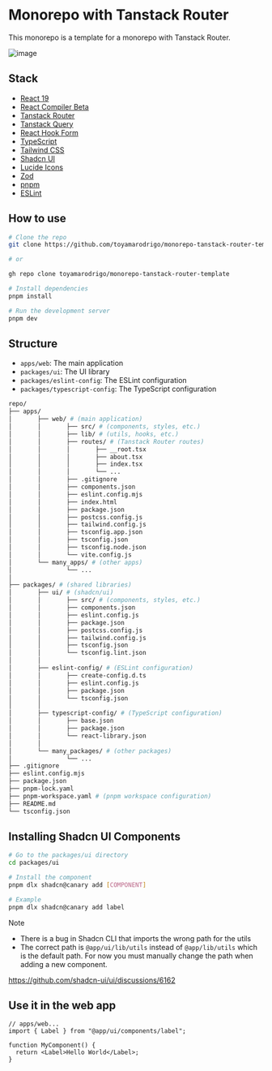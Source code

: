 # Monorepo with Tanstack Router

This monorepo is a template for a monorepo with Tanstack Router.

![image](https://github.com/user-attachments/assets/f1c77a9a-12e4-40ec-a9b0-5cfe7cd15fdf)


## Stack

- [React 19](https://react.dev/)
- [React Compiler Beta](https://github.com/react-compiler/react-compiler)
- [Tanstack Router](https://tanstack.com/router)
- [Tanstack Query](https://tanstack.com/query)
- [React Hook Form](https://react-hook-form.com/)
- [TypeScript](https://www.typescriptlang.org/)
- [Tailwind CSS](https://tailwindcss.com/)
- [Shadcn UI](https://ui.shadcn.com/)
- [Lucide Icons](https://lucide.dev/)
- [Zod](https://zod.dev/)
- [pnpm](https://pnpm.io/)
- [ESLint](https://eslint.org/)

## How to use

```bash
# Clone the repo
git clone https://github.com/toyamarodrigo/monorepo-tanstack-router-template

# or

gh repo clone toyamarodrigo/monorepo-tanstack-router-template
```

```bash
# Install dependencies
pnpm install
```

```bash
# Run the development server
pnpm dev
```

## Structure

- `apps/web`: The main application
- `packages/ui`: The UI library
- `packages/eslint-config`: The ESLint configuration
- `packages/typescript-config`: The TypeScript configuration

```bash
repo/
├── apps/
│       ├── web/ # (main application)
│       │       ├── src/ # (components, styles, etc.)
│       │       ├── lib/ # (utils, hooks, etc.)
│       │       ├── routes/ # (Tanstack Router routes)
│       │       │       ├── __root.tsx
│       │       │       ├── about.tsx
│       │       │       ├── index.tsx
│       │       │       └── ...
│       │       ├── .gitignore
│       │       ├── components.json
│       │       ├── eslint.config.mjs
│       │       ├── index.html
│       │       ├── package.json
│       │       ├── postcss.config.js
│       │       ├── tailwind.config.js
│       │       ├── tsconfig.app.json
│       │       ├── tsconfig.json
│       │       ├── tsconfig.node.json
│       │       └── vite.config.js
│       └── many_apps/ # (other apps)
│               └── ...
│
├── packages/ # (shared libraries)
│       ├── ui/ # (shadcn/ui)
│       │       ├── src/ # (components, styles, etc.)
│       │       ├── components.json
│       │       ├── eslint.config.js
│       │       ├── package.json
│       │       ├── postcss.config.js
│       │       ├── tailwind.config.js
│       │       ├── tsconfig.json
│       │       └── tsconfig.lint.json
│       │
│       ├── eslint-config/ # (ESLint configuration)
│       │       ├── create-config.d.ts
│       │       ├── eslint.config.js
│       │       ├── package.json
│       │       └── tsconfig.json
│       │
│       ├── typescript-config/ # (TypeScript configuration)
│       │       ├── base.json
│       │       ├── package.json
│       │       └── react-library.json
│       │
│       └── many_packages/ # (other packages)
│               └── ...
├── .gitignore
├── eslint.config.mjs
├── package.json
├── pnpm-lock.yaml
├── pnpm-workspace.yaml # (pnpm workspace configuration)
├── README.md
└── tsconfig.json
```

## Installing Shadcn UI Components

```bash
# Go to the packages/ui directory
cd packages/ui
```

```bash
# Install the component
pnpm dlx shadcn@canary add [COMPONENT]
```

```bash
# Example
pnpm dlx shadcn@canary add label
```

> [!NOTE]
>
> - There is a bug in Shadcn CLI that imports the wrong path for the utils
> - The correct path is `@app/ui/lib/utils` instead of `@app/lib/utils` which is the default path. For now you must manually change the path when adding a new component.
>
> <https://github.com/shadcn-ui/ui/discussions/6162>

## Use it in the web app

```tsx
// apps/web...
import { Label } from "@app/ui/components/label";

function MyComponent() {
  return <Label>Hello World</Label>;
}
```
